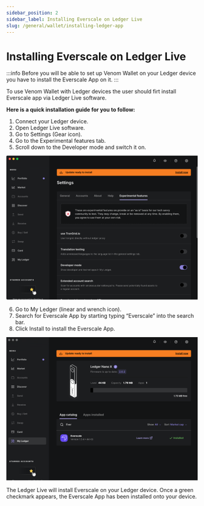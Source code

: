 ```yaml
---
sidebar_position: 2
sidebar_label: Installing Everscale on Ledger Live
slug: /general/wallet/installing-ledger-app
---
```


# Installing Everscale on Ledger Live

:::info
Before you will be able to set up Venom Wallet on your Ledger device you have to install the Everscale App on it.
:::

 To use Venom Wallet with Ledger devices the user should firt install Everscale app via Ledger Live software. 

 
 **Here is a quick installation guide for you to follow:**
1.  Connect your Ledger device.
2.  Open Ledger Live software.
3.  Go to Settings (Gear icon).
4.  Go to the Experimental features tab.
5.  Scroll down to the Developer mode and switch it on.

   ![add account](../../assets/wallet/29.png)

6.  Go to My Ledger (linear and wrench icon).
7.  Search for Everscale App by starting typing “Everscale” into the search bar.
8.  Click Install to install the Everscale App.

   ![add account](../../assets/wallet/30.png)

The Ledger Live will install Everscale on your Ledger device. Once a green checkmark appears, the Everscale App has been installed onto your device.
